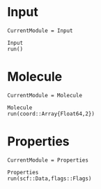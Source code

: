```@contents
```

# Input

```@meta
CurrentModule = Input
```

```@docs
Input
run()
```
# Molecule

```@meta
CurrentModule = Molecule
```

```@docs
Molecule
run(coord::Array{Float64,2})
```

# Properties

```@meta
CurrentModule = Properties
```

```@docs
Properties
run(scf::Data,flags::Flags)
```
